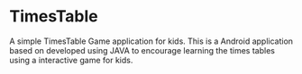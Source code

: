 # TimesTable
A simple TimesTable Game application for kids.
This is a Android application based on developed using JAVA to encourage learning the times tables using a interactive game for kids.
